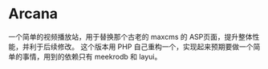 # Arcana
一个简单的视频播放站，用于替换那个古老的 maxcms 的 ASP页面，提升整体性能，并利于后续修改。
这个版本用 PHP 自己重构一个，实现起来预期要做一个简单的事情，用到的依赖只有 meekrodb 和 layui。
